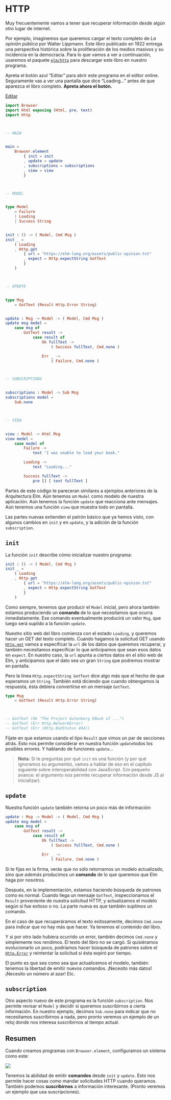 # HTTP

Muy frecuentemente vamos a tener que recuperar información desde algún otro lugar de internet.

Por ejemplo, imaginemos que queremos cargar el texto completo de _La opinión pública_ por Walter Lippmann. Este libro publicado en 1922 entrega una perspectiva histórica sobre la proliferación de los medios masivos y su incidencia en la democracia. Para lo que vamos a ver a continuación, usaremos el paquete [`elm/http`][http] para descargar este libro en nuestro programa.

Apreta el botón azul “Editar” para abrir este programa en el editor online. Seguramente vas a ver una pantalla que dice “Loading...” antes de que aparezca el libro completo. **Apreta ahora el botón.**

[http]: https://package.elm-lang.org/packages/elm/http/latest

<div class="edit-link"><a href="https://elm-lang.org/examples/book">Editar</a></div>

```elm
import Browser
import Html exposing (Html, pre, text)
import Http



-- MAIN


main =
    Browser.element
        { init = init
        , update = update
        , subscriptions = subscriptions
        , view = view
        }



-- MODEL


type Model
    = Failure
    | Loading
    | Success String


init : () -> ( Model, Cmd Msg )
init _ =
    ( Loading
    , Http.get
        { url = "https://elm-lang.org/assets/public-opinion.txt"
        , expect = Http.expectString GotText
        }
    )



-- UPDATE


type Msg
    = GotText (Result Http.Error String)


update : Msg -> Model -> ( Model, Cmd Msg )
update msg model =
    case msg of
        GotText result ->
            case result of
                Ok fullText ->
                    ( Success fullText, Cmd.none )

                Err _ ->
                    ( Failure, Cmd.none )



-- SUBSCRIPTIONS


subscriptions : Model -> Sub Msg
subscriptions model =
    Sub.none



-- VIEW


view : Model -> Html Msg
view model =
    case model of
        Failure ->
            text "I was unable to load your book."

        Loading ->
            text "Loading..."

        Success fullText ->
            pre [] [ text fullText ]
```

Partes de este código te pareceran similares a ejemplos anteriores de la Arquitectura Elm. Aún tenemos un `Model` como modelo de nuestra aplicación. Aún tenemos la función `update` que reacciona ante mensajes. Aún tenemos una función `view` que muestra todo en pantalla.

Las partes nuevas extienden el patrón básico que ya hemos visto, con algunos cambios en `init` y en `update`, y la adición de la función `subscription`.

## `init`

La función `init` describe cómo inicializar nuestro programa:

```elm
init : () -> ( Model, Cmd Msg )
init _ =
    ( Loading
    , Http.get
        { url = "https://elm-lang.org/assets/public-opinion.txt"
        , expect = Http.expectString GotText
        }
    )
```

Como siempre, tenemos que producir el `Model` inicial, pero ahora también estamos produciendo un **comando** de lo que necesitamos que ocurra inmediatamente. Ese comando eventualmente producirá un valor `Msg`, que luego será suplido a la función `update`.

Nuestro sitio web del libro comienza con el estado `Loading`, y queremos hacer un GET del texto completo. Cuando hagamos la solicitud GET usando [`Http.get`][get] vamos a especificar la `url` de los datos que queremos recuperar, y también necesitamos especificar lo que anticipamos que sean esos datos en `expect`. En nuestro caso, la `url` apunta a ciertos datos en el sitio web de Elm, y anticipamos que el dato sea un gran `String` que podremos mostrar en pantalla.

Pero la línea `Http.expectString GotText` dice algo más que el hecho de que esperamos un `String`. También está diciendo que cuando obtengamos la respuesta, ésta debiera convertirse en un mensaje `GotText`.

```elm
type Msg
    = GotText (Result Http.Error String)



-- GotText (Ok "The Project Gutenberg EBook of ...")
-- GotText (Err Http.NetworkError)
-- GotText (Err (Http.BadStatus 404))
```

Fíjate en que estamos usando el tipo `Result` que vimos un par de secciones atrás. Esto nos permite considerar en nuestra función `update`todos los posibles errores. Y hablando de funciones `update`…

[get]: https://package.elm-lang.org/packages/elm/http/latest/Http#get

> **Nota:** Si te preguntas por qué `init` es una función (y por qué ignoramos su argumento), vamos a hablar de eso en el capítulo siguiente sobre interoperabilidad con JavaScript. (Un pequeño avance: el argumento nos permite recuperar información desde JS al inicializar).

## `update`

Nuestra función `update` también retorna un poco más de información:

```elm
update : Msg -> Model -> ( Model, Cmd Msg )
update msg model =
    case msg of
        GotText result ->
            case result of
                Ok fullText ->
                    ( Success fullText, Cmd.none )

                Err _ ->
                    ( Failure, Cmd.none )
```

Si te fijas en la firma, verás que no sólo retornamos un modelo actualizado, sino que _además_ producimos un **comando** de lo que queremos que Elm haga por nosotros.

Después, en la implementación, estamos haciendo búsqueda de patrones como es normal. Cuando llega un mensaje `GotText`, inspeccionamos el `Result` proveniente de nuestra solicitud HTTP, y actualizamos el modelo según si fue exitoso o no. La parte nueva es que también suplimos un comando.

En el caso de que recuperáramos el texto exitosamente, decimos `Cmd.none` para indicar que no hay más que hacer. Ya tenemos el contenido del libro.

Y si por otro lado hubiera ocurrido un error, también decimos `Cmd.none` y simplemente nos rendimos. El texto del libro no se cargó. Si quisiéramos evolucionarlo un poco, podríamos hacer búsqueda de patrones sobre el [`Http.Error`][Error] y reintentar la solicitud si ésta expiró por tiempo.

El punto es que sea como sea que actualicemos el modelo, también tenemos la libertad de emitir nuevos comandos. ¡Necesito más datos! ¡Necesito un número al azar! Etc.

[Error]: https://package.elm-lang.org/packages/elm/http/latest/Http#Error

## `subscription`

Otro aspecto nuevo de este programa es la función `subscription`. Nos permite revisar el `Model` y decidir si queremos suscribirnos a cierta información. En nuestro ejemplo, decimos `Sub.none` para indicar que no necesitamos suscribirnos a nada, pero pronto veremos un ejemplo de un reloj donde nos interesa suscribirnos al tiempo actual.

## Resumen

Cuando creamos programas con `Browser.element`, configuramos un sistema como este:

![](diagrams/element.svg)

Tenemos la abilidad de emitir **comandos** desde `init` y `update`. Esto nos permite hacer cosas como mandar solicitudes HTTP cuando queramos. También podemos **suscribirnos** a información interesante. (Pronto veremos un ejemplo que usa suscripciones).
